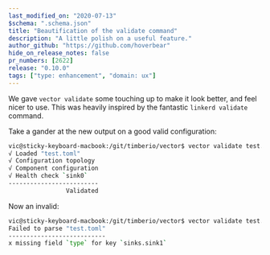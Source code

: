 ```yaml
---
last_modified_on: "2020-07-13"
$schema: ".schema.json"
title: "Beautification of the validate command"
description: "A little polish on a useful feature."
author_github: "https://github.com/hoverbear"
hide_on_release_notes: false
pr_numbers: [2622]
release: "0.10.0"
tags: ["type: enhancement", "domain: ux"]
---
```


We gave `vector validate` some touching up to make it look better, and feel nicer to use. This was heavily inspired by
the fantastic `linkerd validate` command.

Take a gander at the new output on a good valid configuration:

```bash
vic@sticky-keyboard-macbook:/git/timberio/vector$ vector validate test.toml
√ Loaded "test.toml"
√ Configuration topology
√ Component configuration
√ Health check `sink0`
-------------------------
                Validated
```

Now an invalid:

```bash
vic@sticky-keyboard-macbook:/git/timberio/vector$ vector validate test.toml
Failed to parse "test.toml"
---------------------------
x missing field `type` for key `sinks.sink1`
```



